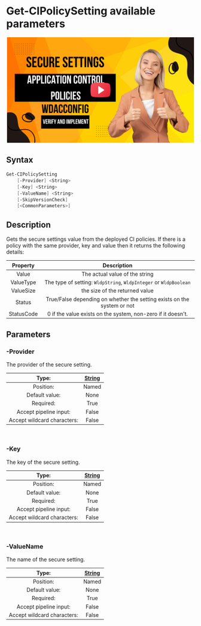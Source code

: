 # Get-CIPolicySetting available parameters

<div align="center">
<a href="https://www.youtube.com/watch?v=hNpzYlOMCys"><img src="https://raw.githubusercontent.com/HotCakeX/.github/main/Pictures/PNG%20and%20JPG/Thumbnails%20with%20YouTube%20play%20logo/YouTube%20Thumbnail%20-%20secure%20settings%20in%20WDAC%20Policies.png" alt="How To Set And Query Secure Settings in App Control Policies" width="500"></a></div>

## Syntax

```powershell
Get-CIPolicySetting
    [-Provider] <String>
    [-Key] <String>
    [-ValueName] <String>
    [-SkipVersionCheck]
    [<CommonParameters>]
```

## Description

Gets the secure settings value from the deployed CI policies. If there is a policy with the same provider, key and value then it returns the following details:

<div align='center'>

| Property | Description |
| :-------------: | :-------------: |
| Value | The actual value of the string |
| ValueType | The type of setting: `WldpString`, `WldpInteger` or `WldpBoolean` |
| ValueSize | the size of the returned value |
| Status | True/False depending on whether the setting exists on the system or not |
| StatusCode | 0 if the value exists on the system, non-zero if it doesn't. |

</div>

## Parameters

### -Provider

The provider of the secure setting.

<div align='center'>

| Type: |[String](https://learn.microsoft.com/en-us/dotnet/api/system.string)|
| :-------------: | :-------------: |
| Position: | Named |
| Default value: | None |
| Required: | True |
| Accept pipeline input: | False |
| Accept wildcard characters: | False |

</div>

<br>

### -Key

The key of the secure setting.

<div align='center'>

| Type: |[String](https://learn.microsoft.com/en-us/dotnet/api/system.string)|
| :-------------: | :-------------: |
| Position: | Named |
| Default value: | None |
| Required: | True |
| Accept pipeline input: | False |
| Accept wildcard characters: | False |

</div>

<br>

### -ValueName

The name of the secure setting.

<div align='center'>

| Type: |[String](https://learn.microsoft.com/en-us/dotnet/api/system.string)|
| :-------------: | :-------------: |
| Position: | Named |
| Default value: | None |
| Required: | True |
| Accept pipeline input: | False |
| Accept wildcard characters: | False |

</div>

<br>
